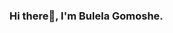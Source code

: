 ### Hi there👋, I'm Bulela Gomoshe.
<div class="align-center"><img src="https://media.giphy.com/media/qgQUggAC3Pfv687qPC/giphy.gif" alt=""></div>
<!--
**BulelaG/BulelaG** is a ✨ _special_ ✨ repository because its `README.md` (this file) appears on your GitHub profile.

Here are some ideas to get you started:

- 🔭 I’m currently working on personal projects.
- 🌱 I’m currently learning Angular,Kotlin,  ...
- 👯 I’m looking to collaborate on any project.
- 🤔 I’m looking for help with ...
- 💬 Ask me about ...
- 📫 How to reach me: ...
- 😄 Pronouns: ...
- ⚡ Fun fact: ...
-->
